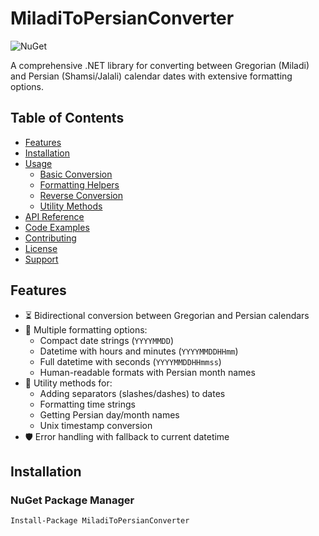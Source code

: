﻿# MiladiToPersianConverter

![NuGet](https://img.shields.io/nuget/v/MiladiToPersianConverter.svg)

A comprehensive .NET library for converting between Gregorian (Miladi) and Persian (Shamsi/Jalali) calendar dates with extensive formatting options.

## Table of Contents
- [Features](#features)
- [Installation](#installation)
- [Usage](#usage)
  - [Basic Conversion](#basic-conversion)
  - [Formatting Helpers](#formatting-helpers)
  - [Reverse Conversion](#reverse-conversion)
  - [Utility Methods](#utility-methods)
- [API Reference](#api-reference)
- [Code Examples](#code-examples)
- [Contributing](#contributing)
- [License](#license)
- [Support](#support)

## Features

- ⏳ Bidirectional conversion between Gregorian and Persian calendars
- 🎨 Multiple formatting options:
  - Compact date strings (`YYYYMMDD`)
  - Datetime with hours and minutes (`YYYYMMDDHHmm`)
  - Full datetime with seconds (`YYYYMMDDHHmmss`)
  - Human-readable formats with Persian month names
- 🔧 Utility methods for:
  - Adding separators (slashes/dashes) to dates
  - Formatting time strings
  - Getting Persian day/month names
  - Unix timestamp conversion
- 🛡️ Error handling with fallback to current datetime

## Installation

### NuGet Package Manager
```bash
Install-Package MiladiToPersianConverter